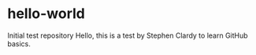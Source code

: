 # hello-world
Initial test repository
Hello, this is a test by Stephen Clardy to learn GitHub basics.
